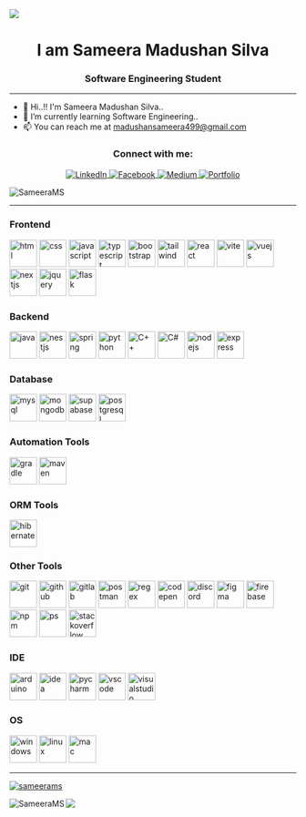 
<p align="left">
  <img src="https://capsule-render.vercel.app/api?type=waving&color=gradient&text=Hello!&height=100&section=header"/>
</p>

<h1 align="center">I am Sameera Madushan Silva</h1>

<h3 align="center">Software Engineering Student</h3>

---

- 👋 Hi..!! I'm Sameera Madushan Silva..
- 🔭 I’m currently learning Software Engineering..
- 📫 You can reach me at madushansameera499@gmail.com

<h3 align="center">Connect with me:</h3>
<p align="center">
  <a href="www.linkedin.com/in/sameera-madushan-61ba9a278" target="_blank">
    <img align="center" src="https://img.shields.io/badge/-LinkedIn-%230077B5?style=for-the-badge&logo=linkedin&logoColor=white" alt="LinkedIn" />
  </a>
  <a href="https://www.facebook.com/profile.php?id=100009945902233" target="_blank">
    <img align="center" src="https://img.shields.io/badge/Facebook-%231877F2.svg?style=for-the-badge&logo=facebook&logoColor=white" alt="Facebook" />
  </a>
  <a href="https://medium.com/@sameerams" target="_blank">
    <img align="center" src="https://img.shields.io/badge/Medium-12100E.svg?style=for-the-badge&logo=medium&logoColor=white" alt="Medium" />
  </a>
  <a href="https://sameerams.github.io/My-Portfolio/" target="_blank">
    <img align="center" src="https://img.shields.io/badge/Portfolio-ebe8e5.svg?style=for-the-badge&logo=&logoColor=white" alt="Portfolio" />
  </a>
</p>

<center><p align="left"> <img src="https://komarev.com/ghpvc/?username=SameeraMS&label=Profile%20views&color=0e75b6&style=flat" alt="SameeraMS" /> </p></center>

---

<h3 align="left">Frontend</h3>
<p>
<img src="https://skillicons.dev/icons?i=html" width="48" height="48" alt="html" />
<img src="https://skillicons.dev/icons?i=css" width="48" height="48" alt="css" />
<img src="https://skillicons.dev/icons?i=javascript" width="48" height="48" alt="javascript" />
<img src="https://skillicons.dev/icons?i=typescript" width="48" height="48" alt="typescript" />
<img src="https://skillicons.dev/icons?i=bootstrap" width="48" height="48" alt="bootstrap" />
<img src="https://skillicons.dev/icons?i=tailwind" width="48" height="48" alt="tailwind" />
<img src="https://skillicons.dev/icons?i=react" width="48" height="48" alt="react" />
<img src="https://skillicons.dev/icons?i=vite" width="48" height="48" alt="vite" />
<img src="https://skillicons.dev/icons?i=vuejs" width="48" height="48" alt="vuejs" />
<img src="https://skillicons.dev/icons?i=nextjs" width="48" height="48" alt="nextjs" />
<img src="https://skillicons.dev/icons?i=jquery" width="48" height="48" alt="jquery" />
<img src="https://skillicons.dev/icons?i=flask" width="48" height="48" alt="flask" />
</p>

<h3 align="left">Backend</h3>
<p>
<img src="https://skillicons.dev/icons?i=java" width="48" height="48" alt="java" />
<img src="https://skillicons.dev/icons?i=nestjs" width="48" height="48" alt="nestjs" />
<img src="https://skillicons.dev/icons?i=spring" width="48" height="48" alt="spring" />
<img src="https://skillicons.dev/icons?i=python" width="48" height="48" alt="python" />
<img src="https://skillicons.dev/icons?i=cpp" width="48" height="48" alt="C++" />
<img src="https://skillicons.dev/icons?i=cs" width="48" height="48" alt="C#" />
<img src="https://skillicons.dev/icons?i=nodejs" width="48" height="48" alt="nodejs" />
<img src="https://skillicons.dev/icons?i=express" width="48" height="48" alt="express" />
</p>

<h3 align="left">Database</h3>
<p>
<img src="https://skillicons.dev/icons?i=mysql" width="48" height="48" alt="mysql" />
<img src="https://skillicons.dev/icons?i=mongodb" width="48" height="48" alt="mongodb" />
<img src="https://skillicons.dev/icons?i=supabase" width="48" height="48" alt="supabase" />
<img src="https://skillicons.dev/icons?i=postgresql" width="48" height="48" alt="postgresql" />
</p>

<h3 align="left">Automation Tools</h3>
<p>
<img src="https://skillicons.dev/icons?i=gradle" width="48" height="48" alt="gradle" />
<img src="https://skillicons.dev/icons?i=maven" width="48" height="48" alt="maven" />
</p>

<h3 align="left">ORM Tools</h3>

<img src="https://skillicons.dev/icons?i=hibernate" width="48" height="48" alt="hibernate" />


<h3 align="left">Other Tools</h3>
<p>
<img src="https://skillicons.dev/icons?i=git" width="48" height="48" alt="git" />
<img src="https://skillicons.dev/icons?i=github" width="48" height="48" alt="github" />
<img src="https://skillicons.dev/icons?i=gitlab" width="48" height="48" alt="gitlab" />
<img src="https://skillicons.dev/icons?i=postman" width="48" height="48" alt="postman" />
<img src="https://skillicons.dev/icons?i=regex" width="48" height="48" alt="regex" />
<img src="https://skillicons.dev/icons?i=codepen" width="48" height="48" alt="codepen" />
<img src="https://skillicons.dev/icons?i=discord" width="48" height="48" alt="discord" />
<img src="https://skillicons.dev/icons?i=figma" width="48" height="48" alt="figma" />
<img src="https://skillicons.dev/icons?i=firebase" width="48" height="48" alt="firebase" />
<img src="https://skillicons.dev/icons?i=npm" width="48" height="48" alt="npm" />
<img src="https://skillicons.dev/icons?i=ps" width="48" height="48" alt="ps" />
<img src="https://skillicons.dev/icons?i=stackoverflow" width="48" height="48" alt="stackoverflow" />
</p>

<h3 align="left">IDE</h3>
<p>
<img src="https://skillicons.dev/icons?i=arduino" width="48" height="48" alt="arduino" />
<img src="https://skillicons.dev/icons?i=idea" width="48" height="48" alt="idea" />
<img src="https://skillicons.dev/icons?i=pycharm" width="48" height="48" alt="pycharm" />
<img src="https://skillicons.dev/icons?i=vscode" width="48" height="48" alt="vscode" />
<img src="https://skillicons.dev/icons?i=visualstudio" width="48" height="48" alt="visualstudio" />
</p>

<h3 align="left">OS</h3>
<p>
<img src="https://skillicons.dev/icons?i=windows" width="48" height="48" alt="windows" />
<img src="https://skillicons.dev/icons?i=linux" width="48" height="48" alt="linux" />
<img src="https://skillicons.dev/icons?i=apple" width="48" height="48" alt="mac" />
</p>

---

<p align="left"> <a href="https://github.com/ryo-ma/github-profile-trophy"><img src="https://github-profile-trophy.vercel.app/?username=sameerams" alt="sameerams" /></a> </p>

<p><img align="left" src="https://github-readme-stats.vercel.app/api/top-langs?username=SameeraMS&show_icons=true&locale=en&layout=compact" alt="SameeraMS" /></p>




<p align="left">
  <img src="https://capsule-render.vercel.app/api?type=waving&color=gradient&height=100&section=footer"/>
</p>



